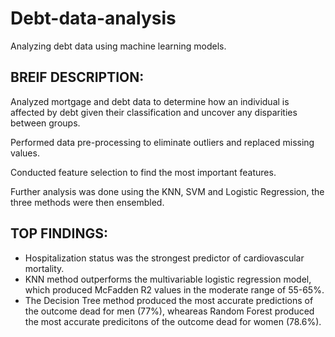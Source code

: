 # Debt-data-analysis
Analyzing debt data using machine learning models.


## BREIF DESCRIPTION: 

Analyzed mortgage and debt data to determine how an individual is affected by debt given their classification and uncover any disparities between groups.

Performed data pre-processing to eliminate outliers and replaced missing values.

Conducted feature selection to find the most important features.

Further analysis was done using the KNN, SVM and Logistic Regression, the three methods were then ensembled.


## TOP FINDINGS:

- Hospitalization status was the strongest predictor of cardiovascular mortality.
- KNN method outperforms the multivariable logistic regression model, which produced McFadden R2 values in the moderate range of 55-65%.
- The Decision Tree method produced the most accurate predictions of the outcome dead for men (77%), wheareas Random Forest produced the most accurate predicitons of the outcome dead for women (78.6%).
